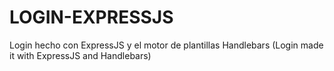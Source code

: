 # LOGIN-EXPRESSJS
Login hecho con ExpressJS y el motor de plantillas Handlebars (Login made it with ExpressJS and Handlebars)
